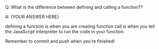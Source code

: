 Q: What is the difference between defining and calling a function??

A: {YOUR ANSWER HERE}

defining a function is when you are creating function
call is when you tell the JavaScript interpreter to run the code in your function.

Remember to commit and push when you're finished!
